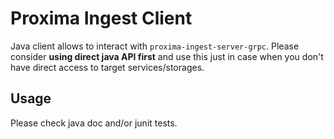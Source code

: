 # Proxima Ingest Client

Java client allows to interact with `proxima-ingest-server-grpc`.
Please consider **using direct java API first** and use this just in case when you don't have direct access to target services/storages.

## Usage
Please check java doc and/or junit tests.